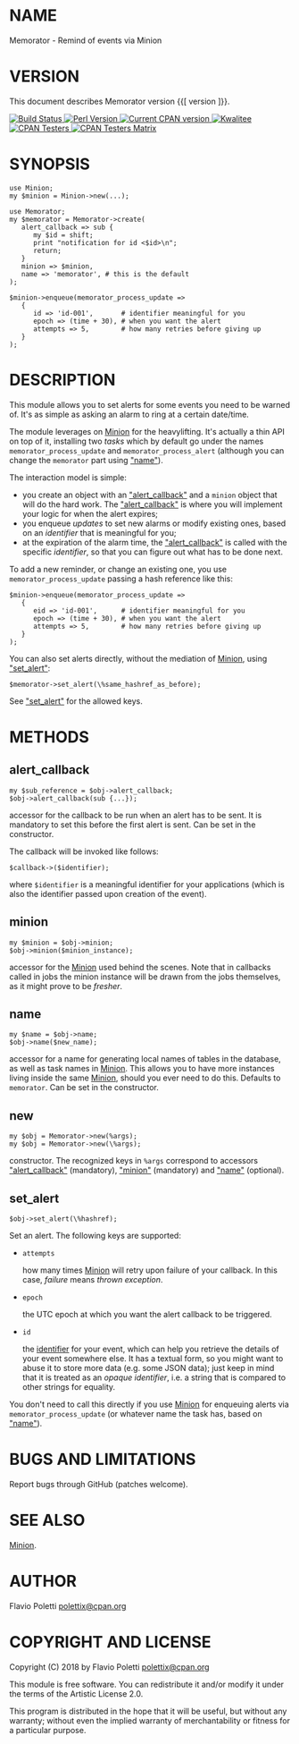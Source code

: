 # NAME

Memorator - Remind of events via Minion

# VERSION

This document describes Memorator version {{\[ version \]}}.

<div>
    <a href="https://travis-ci.org/polettix/Memorator">
    <img alt="Build Status" src="https://travis-ci.org/polettix/Memorator.svg?branch=master">
    </a>
    <a href="https://www.perl.org/">
    <img alt="Perl Version" src="https://img.shields.io/badge/perl-5.10+-brightgreen.svg">
    </a>
    <a href="https://badge.fury.io/pl/Memorator">
    <img alt="Current CPAN version" src="https://badge.fury.io/pl/Memorator.svg">
    </a>
    <a href="http://cpants.cpanauthors.org/dist/Memorator">
    <img alt="Kwalitee" src="http://cpants.cpanauthors.org/dist/Memorator.png">
    </a>
    <a href="http://www.cpantesters.org/distro/M/Memorator.html?distmat=1">
    <img alt="CPAN Testers" src="https://img.shields.io/badge/cpan-testers-blue.svg">
    </a>
    <a href="http://matrix.cpantesters.org/?dist=Memorator">
    <img alt="CPAN Testers Matrix" src="https://img.shields.io/badge/matrix-@testers-blue.svg">
    </a>
</div>

# SYNOPSIS

    use Minion;
    my $minion = Minion->new(...);

    use Memorator;
    my $memorator = Memorator->create(
       alert_callback => sub {
          my $id = shift;
          print "notification for id <$id>\n";
          return;
       }
       minion => $minion,
       name => 'memorator', # this is the default
    );

    $minion->enqueue(memorator_process_update =>
       {
          id => 'id-001',       # identifier meaningful for you
          epoch => (time + 30), # when you want the alert
          attempts => 5,        # how many retries before giving up
       }
    );

# DESCRIPTION

This module allows you to set alerts for some events you need to be warned
of. It's as simple as asking an alarm to ring at a certain date/time.

The module leverages on [Minion](https://metacpan.org/pod/Minion) for the heavylifting. It's actually
a thin API on top of it, installing two _tasks_ which by default go under
the names `memorator_process_update` and `memorator_process_alert`
(although you can change the `memorator` part using ["name"](#name)).

The interaction model is simple:

- you create an object with an ["alert\_callback"](#alert_callback) and a `minion` object
that will do the hard work. The ["alert\_callback"](#alert_callback) is where you will
implement your logic for when the alert expires;
- you enqueue _updates_ to set new alarms or modify existing ones, based on
an _identifier_ that is meaningful for you;
- at the expiration of the alarm time, the ["alert\_callback"](#alert_callback) is called with
the specific _identifier_, so that you can figure out what has to be done
next.

To add a new reminder, or change an existing one, you use
`memorator_process_update` passing a hash reference like this:

    $minion->enqueue(memorator_process_update =>
       {
          eid => 'id-001',      # identifier meaningful for you
          epoch => (time + 30), # when you want the alert
          attempts => 5,        # how many retries before giving up
       }
    );

You can also set alerts directly, without the mediation of [Minion](https://metacpan.org/pod/Minion),
using ["set\_alert"](#set_alert):

    $memorator->set_alert(\%same_hashref_as_before);

See ["set\_alert"](#set_alert) for the allowed keys.

# METHODS

## **alert\_callback**

    my $sub_reference = $obj->alert_callback;
    $obj->alert_callback(sub {...});

accessor for the callback to be run when an alert has to be sent. It is
mandatory to set this before the first alert is sent. Can be set in the
constructor.

The callback will be invoked like follows:

    $callback->($identifier);

where `$identifier` is a meaningful identifier for your applications
(which is also the identifier passed upon creation of the event).

## **minion**

    my $minion = $obj->minion;
    $obj->minion($minion_instance);

accessor for the [Minion](https://metacpan.org/pod/Minion) used behind the scenes. Note that in callbacks
called in jobs the minion instance will be drawn from the jobs themselves,
as it might prove to be _fresher_.

## **name**

    my $name = $obj->name;
    $obj->name($new_name);

accessor for a name for generating local names of tables in the database,
as well as task names in [Minion](https://metacpan.org/pod/Minion). This allows you to have more instances
living inside the same [Minion](https://metacpan.org/pod/Minion), should you ever need to do this.
Defaults to `memorator`. Can be set in the constructor.

## **new**

    my $obj = Memorator->new(%args);
    my $obj = Memorator->new(\%args);

constructor. The recognized keys in `%args` correspond to accessors
["alert\_callback"](#alert_callback) (mandatory), ["minion"](#minion) (mandatory) and ["name"](#name)
(optional).

## **set\_alert**

    $obj->set_alert(\%hashref);

Set an alert. The following keys are supported:

- `attempts`

    how many times [Minion](https://metacpan.org/pod/Minion) will retry upon failure of your callback. In this
    case, _failure_ means _thrown exception_.

- `epoch`

    the UTC epoch at which you want the alert callback to be triggered.

- `id`

    the [identifier](https://metacpan.org/pod/identifier) for your event, which can help you retrieve the details
    of your event somewhere else. It has a textual form, so you might want to
    abuse it to store more data (e.g. some JSON data); just keep in mind that
    it is treated as an _opaque identifier_, i.e. a string that is compared
    to other strings for equality.

You don't need to call this directly if you use [Minion](https://metacpan.org/pod/Minion) for enqueuing
alerts via `memorator_process_update` (or whatever name the task has,
based on ["name"](#name)).

# BUGS AND LIMITATIONS

Report bugs through GitHub (patches welcome).

# SEE ALSO

[Minion](https://metacpan.org/pod/Minion).

# AUTHOR

Flavio Poletti <polettix@cpan.org>

# COPYRIGHT AND LICENSE

Copyright (C) 2018 by Flavio Poletti <polettix@cpan.org>

This module is free software. You can redistribute it and/or modify it
under the terms of the Artistic License 2.0.

This program is distributed in the hope that it will be useful, but
without any warranty; without even the implied warranty of
merchantability or fitness for a particular purpose.
